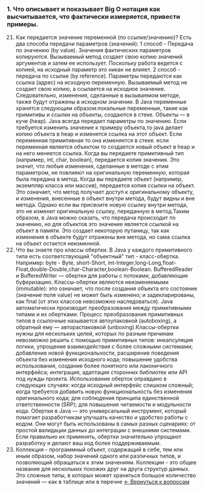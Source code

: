 ### 1. Что описывает и показывает Big O нотация как высчитывается, что фактически измеряется, привести примеры.
21. Как передается значение переменной (по ссылке/значению)?
    Есть два способа передачи параметров (значений):
    1 способ - Передача по значению (by value). Значения фактических параметров копируются.
    Вызываемый метод создает свою копию значений аргументов и затем ее использует.
    Поскольку работа ведется с копией, на исходный параметр это никак не влияет.
    2 способ - передача по ссылке (by reference). Параметры передаются как ссылка (адрес)
    на исходную переменную. Вызываемый метод не создает свою копию, а ссылается на исходное
    значение. Следовательно, изменения, сделанные в вызываемом методе, также будут отражены
    в исходном значении. В Java переменные хранятся следующим образом:локальные переменные,
    такие как примитивы и ссылки на объекты, создаются в стеке. Объекты — в куче (heap).
    Java всегда передает параметры по значению. Если требуется изменить значение к примеру объекта,то
    java делает копию объекта в heap и изменятся ссылка на этот объект. Если переменная примитивная то
    она изменяется в стеке. если переменная является объектом то создается новый объект в heap и
    на него меняется ссылка.
    Когда вы передаете примитивный тип (например, int, char, boolean), передается копия значения.
    Это значит, что любые изменения, сделанные в методе с этим параметром, не повлияют на оригинальную
    переменную, которая была передана в метод.
    Когда вы передаете объект (например, экземпляр класса или массив), передается копия ссылки на объект.
    Это означает, что метод получает доступ к оригинальному объекту, и изменения, внесенные в объект внутри метода,
    будут видны и вне метода. Однако если вы присвоите новую ссылку внутри метода, это не изменит оригинальную ссылку,
    переданную в метод.Таким образом, в Java можно сказать, что передача происходит по значению, но для объектов это значение
    является ссылкой на объект в памяти. Это создает некоторую путаницу, так как изменения в объекте будут отражены вне метода,
    но сама ссылка на объект остается неизменной.
22. Что вы знаете про классы обертки.
    В Java у каждого примитивного типа есть соответствующий "объектный" тип - класс-обертка. Например: byte - Byte,
    short-Short, int-Integer,long-Long,float-Float,double-Double,char-Character,boolean-Boolean. BufferedReader и BufferedWriter — обертки для работы с потоками, добавляющие буферизацию.
    Классы-обертки являются неизменяемыми (immutable): это означает, что после создания объекта его состояние (значение поля value)
    не может быть изменено; и задекларированы, как final (от этих классов невозможно наследоваться). Java автоматически производит
    преобразования между примитивными типами и их обертками. Процесс преобразования примитивных типов в ссылочные называется автоупаковкой (autoboxing),
    а обратный ему — автораспаковкой (unboxing).Классы-обертки нужны для нескольких целей, которых по разным причинам невозможно решить с помощью примитивных типов:
    инкапсуляция логики, упрощение взаимодействия с более сложными системами;
    добавление новой функциональности, расширение поведения объекта без изменения исходного кода;
    повышение удобства использования, создание более понятного или лаконичного интерфейса;
    интеграция, адаптация сторонних библиотек или API под нужды проекта. Использование оберток оправдано в следующих случаях:
    когда исходный интерфейс слишком сложный;
    когда требуется добавить новую функциональность без изменения оригинального кода;
    для соблюдения принципа единственной ответственности (SRP);
    для повышения читаемости и модульности кода.
    Обертки в Java — это универсальный инструмент, который помогает разработчикам улучшать качество и удобство работы с кодом.
    Они могут быть использованы в самых разных сценариях: от простой валидации данных до интеграции с внешними системами.
    Если правильно их применять, обертки значительно упрощают разработку и делают ваш код более поддерживаемым.
23. Коллекция - программный объект, содержащий в себе, тем или иным образом, набор значений одного или различных типов,
    и позволяющий обращаться к этим значениям. Коллекции - это общее название для нескольких похожих друг на друга структур данных.
    Это сложные типы, в которых может храниться большое количество значений — как в таблице или в перечне
[← Вернуться к вопросам](README.md)
